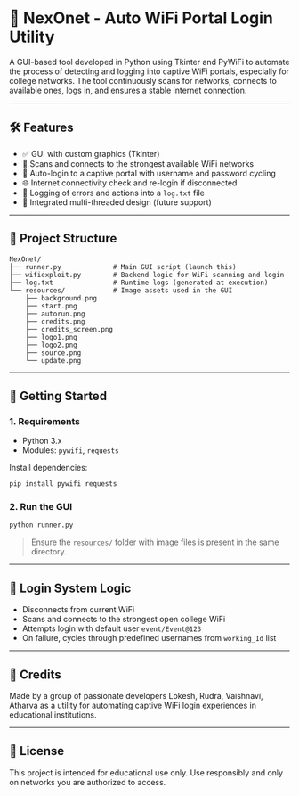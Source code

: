 # 📡 NexOnet - Auto WiFi Portal Login Utility

A GUI-based tool developed in Python using Tkinter and PyWiFi to automate the process of detecting and logging into captive WiFi portals, especially for college networks. The tool continuously scans for networks, connects to available ones, logs in, and ensures a stable internet connection.

---

## 🛠 Features

- ✅ GUI with custom graphics (Tkinter)
- 📶 Scans and connects to the strongest available WiFi networks
- 🔐 Auto-login to a captive portal with username and password cycling
- 🌐 Internet connectivity check and re-login if disconnected
- 📜 Logging of errors and actions into a `log.txt` file
- 🧪 Integrated multi-threaded design (future support)

---

## 📁 Project Structure

```
NexOnet/
├── runner.py             # Main GUI script (launch this)
├── wifiexploit.py        # Backend logic for WiFi scanning and login
├── log.txt               # Runtime logs (generated at execution)
└── resources/            # Image assets used in the GUI
    ├── background.png
    ├── start.png
    ├── autorun.png
    ├── credits.png
    ├── credits_screen.png
    ├── logo1.png
    ├── logo2.png
    ├── source.png
    └── update.png
```

---

## 🚀 Getting Started

### 1. Requirements

- Python 3.x
- Modules: `pywifi`, `requests`

Install dependencies:

```bash
pip install pywifi requests
```

### 2. Run the GUI

```bash
python runner.py
```

> Ensure the `resources/` folder with image files is present in the same directory.

---

## 🔐 Login System Logic

- Disconnects from current WiFi
- Scans and connects to the strongest open college WiFi
- Attempts login with default user `event/Event@123`
- On failure, cycles through predefined usernames from `working_Id` list

---

## 👥 Credits

Made by a group of passionate developers Lokesh, Rudra, Vaishnavi, Atharva as a utility for automating captive WiFi login experiences in educational institutions.

---

## 📜 License

This project is intended for educational use only. Use responsibly and only on networks you are authorized to access.
